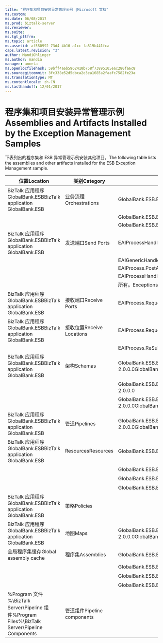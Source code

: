 ```yaml
---
title: "程序集和项目安装异常管理示例 |Microsoft 文档"
ms.custom: 
ms.date: 06/08/2017
ms.prod: biztalk-server
ms.reviewer: 
ms.suite: 
ms.tgt_pltfrm: 
ms.topic: article
ms.assetid: af580992-73d4-4b16-a1cc-fa819b441fca
caps.latest.revision: "3"
author: MandiOhlinger
ms.author: mandia
manager: anneta
ms.openlocfilehash: 59bff4a6b5962410b758f73895105eac280fa6c8
ms.sourcegitcommit: 3fc338e52d5dbca2c3ea1685a2faafc7582fe23a
ms.translationtype: MT
ms.contentlocale: zh-CN
ms.lasthandoff: 12/01/2017
---
```

# <a name="assemblies-and-artifacts-installed-by-the-exception-management-samples"></a><span data-ttu-id="73436-102">程序集和项目安装异常管理示例</span><span class="sxs-lookup"><span data-stu-id="73436-102">Assemblies and Artifacts Installed by the Exception Management Samples</span></span>
<span data-ttu-id="73436-103">下表列出的程序集和 ESB 异常管理示例安装其他项目。</span><span class="sxs-lookup"><span data-stu-id="73436-103">The following table lists the assemblies and other artifacts installed for the ESB Exception Management sample.</span></span>  
  
|<span data-ttu-id="73436-104">位置</span><span class="sxs-lookup"><span data-stu-id="73436-104">Location</span></span>|<span data-ttu-id="73436-105">类别</span><span class="sxs-lookup"><span data-stu-id="73436-105">Category</span></span>|<span data-ttu-id="73436-106">名称和版本的组件</span><span class="sxs-lookup"><span data-stu-id="73436-106">Name and version of the component</span></span>|  
|--------------|--------------|---------------------------------------|  
|<span data-ttu-id="73436-107">BizTalk 应用程序 GlobalBank.ESB</span><span class="sxs-lookup"><span data-stu-id="73436-107">BizTalk application GlobalBank.ESB</span></span>|<span data-ttu-id="73436-108">业务流程</span><span class="sxs-lookup"><span data-stu-id="73436-108">Orchestrations</span></span>|<span data-ttu-id="73436-109">GlobalBank.ESB.ExceptionHandling.Processes.EAIProcess</span><span class="sxs-lookup"><span data-stu-id="73436-109">GlobalBank.ESB.ExceptionHandling.Processes.EAIProcess</span></span>|  
|||<span data-ttu-id="73436-110">GlobalBank.ESB.ExceptionHandling.Handlers.EAIGenericHandler</span><span class="sxs-lookup"><span data-stu-id="73436-110">GlobalBank.ESB.ExceptionHandling.Handlers.EAIGenericHandler</span></span>|  
|||<span data-ttu-id="73436-111">GlobalBank.ESB.ExceptionHandling.Handlers.EAIProcessHandler</span><span class="sxs-lookup"><span data-stu-id="73436-111">GlobalBank.ESB.ExceptionHandling.Handlers.EAIProcessHandler</span></span>|  
|<span data-ttu-id="73436-112">BizTalk 应用程序 GlobalBank.ESB</span><span class="sxs-lookup"><span data-stu-id="73436-112">BizTalk application GlobalBank.ESB</span></span>|<span data-ttu-id="73436-113">发送端口</span><span class="sxs-lookup"><span data-stu-id="73436-113">Send Ports</span></span>|<span data-ttu-id="73436-114">EAIProcessHandler.RepairSubmit</span><span class="sxs-lookup"><span data-stu-id="73436-114">EAIProcessHandler.RepairSubmit</span></span>|  
|||<span data-ttu-id="73436-115">EAIGenericHandler.PostTmpMsg</span><span class="sxs-lookup"><span data-stu-id="73436-115">EAIGenericHandler.PostTmpMsg</span></span>|  
|||<span data-ttu-id="73436-116">EAIProcess.PostApproval</span><span class="sxs-lookup"><span data-stu-id="73436-116">EAIProcess.PostApproval</span></span>|  
|||<span data-ttu-id="73436-117">EAIProcessHandler.PostDecline</span><span class="sxs-lookup"><span data-stu-id="73436-117">EAIProcessHandler.PostDecline</span></span>|  
|||<span data-ttu-id="73436-118">所有。Exceptions_FILE （引用 GlobalFaultProcessor 管道）</span><span class="sxs-lookup"><span data-stu-id="73436-118">ALL.Exceptions_FILE (references the GlobalFaultProcessor pipeline)</span></span>|  
|<span data-ttu-id="73436-119">BizTalk 应用程序 GlobalBank.ESB</span><span class="sxs-lookup"><span data-stu-id="73436-119">BizTalk application GlobalBank.ESB</span></span>|<span data-ttu-id="73436-120">接收端口</span><span class="sxs-lookup"><span data-stu-id="73436-120">Receive Ports</span></span>|<span data-ttu-id="73436-121">EAIProcess.RequestPort</span><span class="sxs-lookup"><span data-stu-id="73436-121">EAIProcess.RequestPort</span></span>|  
|<span data-ttu-id="73436-122">BizTalk 应用程序 GlobalBank.ESB</span><span class="sxs-lookup"><span data-stu-id="73436-122">BizTalk application GlobalBank.ESB</span></span>|<span data-ttu-id="73436-123">接收位置</span><span class="sxs-lookup"><span data-stu-id="73436-123">Receive Locations</span></span>|<span data-ttu-id="73436-124">EAIProcess.RequestPort_FILE</span><span class="sxs-lookup"><span data-stu-id="73436-124">EAIProcess.RequestPort_FILE</span></span>|  
|||<span data-ttu-id="73436-125">EAIProcess.ReSubmit_HTTP</span><span class="sxs-lookup"><span data-stu-id="73436-125">EAIProcess.ReSubmit_HTTP</span></span>|  
|<span data-ttu-id="73436-126">BizTalk 应用程序 GlobalBank.ESB</span><span class="sxs-lookup"><span data-stu-id="73436-126">BizTalk application GlobalBank.ESB</span></span>|<span data-ttu-id="73436-127">架构</span><span class="sxs-lookup"><span data-stu-id="73436-127">Schemas</span></span>|<span data-ttu-id="73436-128">GlobalBank.ESB.ExceptionHandling.Schemas.System_Properties 版本 2.0.0.0</span><span class="sxs-lookup"><span data-stu-id="73436-128">GlobalBank.ESB.ExceptionHandling.Schemas.System_Properties Version 2.0.0.0</span></span>|  
|||<span data-ttu-id="73436-129">GlobalBank.ESB.ExceptionHandling.Schemas.Request 版本 2.0.0.0</span><span class="sxs-lookup"><span data-stu-id="73436-129">GlobalBank.ESB.ExceptionHandling.Schemas.Request Version 2.0.0.0</span></span>|  
|||<span data-ttu-id="73436-130">GlobalBank.ESB.ExceptionHandling.Schemas.RequestDenied 版本 2.0.0.0</span><span class="sxs-lookup"><span data-stu-id="73436-130">GlobalBank.ESB.ExceptionHandling.Schemas.RequestDenied Version 2.0.0.0</span></span>|  
|<span data-ttu-id="73436-131">BizTalk 应用程序 GlobalBank.ESB</span><span class="sxs-lookup"><span data-stu-id="73436-131">BizTalk application GlobalBank.ESB</span></span>|<span data-ttu-id="73436-132">管道</span><span class="sxs-lookup"><span data-stu-id="73436-132">Pipelines</span></span>|<span data-ttu-id="73436-133">GlobalBank.ESB.ExceptionHandling.Pipelines.GlobalFaultProcessor 版本 2.0.0.0</span><span class="sxs-lookup"><span data-stu-id="73436-133">GlobalBank.ESB.ExceptionHandling.Pipelines.GlobalFaultProcessor Version 2.0.0.0</span></span>|  
|<span data-ttu-id="73436-134">BizTalk 应用程序 GlobalBank.ESB</span><span class="sxs-lookup"><span data-stu-id="73436-134">BizTalk application GlobalBank.ESB</span></span>|<span data-ttu-id="73436-135">Resources</span><span class="sxs-lookup"><span data-stu-id="73436-135">Resources</span></span>|<span data-ttu-id="73436-136">GlobalBank.ESB.ExceptionHandling.Handlers 版本 2.0.0.0</span><span class="sxs-lookup"><span data-stu-id="73436-136">GlobalBank.ESB.ExceptionHandling.Handlers Version 2.0.0.0</span></span>|  
|||<span data-ttu-id="73436-137">GlobalBank.ESB.ExceptionHandling.Processes 版本 2.0.0.0</span><span class="sxs-lookup"><span data-stu-id="73436-137">GlobalBank.ESB.ExceptionHandling.Processes Version 2.0.0.0</span></span>|  
|||<span data-ttu-id="73436-138">GlobalBank.ESB.ExceptionHandling.Schemas 版本 2.0.0.0</span><span class="sxs-lookup"><span data-stu-id="73436-138">GlobalBank.ESB.ExceptionHandling.Schemas Version 2.0.0.0</span></span>|  
|||<span data-ttu-id="73436-139">GlobalBank.ESB.ExceptionHandling.Pipelines 版本 2.0.0.0</span><span class="sxs-lookup"><span data-stu-id="73436-139">GlobalBank.ESB.ExceptionHandling.Pipelines Version 2.0.0.0</span></span>|  
|<span data-ttu-id="73436-140">BizTalk 应用程序 GlobalBank.ESB</span><span class="sxs-lookup"><span data-stu-id="73436-140">BizTalk application GlobalBank.ESB</span></span>|<span data-ttu-id="73436-141">策略</span><span class="sxs-lookup"><span data-stu-id="73436-141">Policies</span></span>||  
|<span data-ttu-id="73436-142">BizTalk 应用程序 GlobalBank.ESB</span><span class="sxs-lookup"><span data-stu-id="73436-142">BizTalk application GlobalBank.ESB</span></span>|<span data-ttu-id="73436-143">地图</span><span class="sxs-lookup"><span data-stu-id="73436-143">Maps</span></span>|<span data-ttu-id="73436-144">GlobalBank.ESB.ExceptionHandling.Schemas.MapToReqDenied 版本 2.0.0.0</span><span class="sxs-lookup"><span data-stu-id="73436-144">GlobalBank.ESB.ExceptionHandling.Schemas.MapToReqDenied Version 2.0.0.0</span></span>|  
|<span data-ttu-id="73436-145">全局程序集缓存</span><span class="sxs-lookup"><span data-stu-id="73436-145">Global assembly cache</span></span>|<span data-ttu-id="73436-146">程序集</span><span class="sxs-lookup"><span data-stu-id="73436-146">Assemblies</span></span>|<span data-ttu-id="73436-147">GlobalBank.ESB.ExceptionHandling.Handlers 版本 2.0.0.0</span><span class="sxs-lookup"><span data-stu-id="73436-147">GlobalBank.ESB.ExceptionHandling.Handlers Version 2.0.0.0</span></span>|  
|||<span data-ttu-id="73436-148">GlobalBank.ESB.ExceptionHandling.Processes 版本 2.0.0.0</span><span class="sxs-lookup"><span data-stu-id="73436-148">GlobalBank.ESB.ExceptionHandling.Processes Version 2.0.0.0</span></span>|  
|||<span data-ttu-id="73436-149">GlobalBank.ESB.ExceptionHandling.Schemas 版本 2.0.0.0</span><span class="sxs-lookup"><span data-stu-id="73436-149">GlobalBank.ESB.ExceptionHandling.Schemas Version 2.0.0.0</span></span>|  
|||<span data-ttu-id="73436-150">GlobalBank.ESB.ExceptionHandling.Pipelines 版本 2.0.0.0</span><span class="sxs-lookup"><span data-stu-id="73436-150">GlobalBank.ESB.ExceptionHandling.Pipelines Version 2.0.0.0</span></span>|  
|<span data-ttu-id="73436-151">%Program 文件 %\\BizTalk Server\Pipeline 组件</span><span class="sxs-lookup"><span data-stu-id="73436-151">%Program Files%\\BizTalk Server\Pipeline Components</span></span>|<span data-ttu-id="73436-152">管道组件</span><span class="sxs-lookup"><span data-stu-id="73436-152">Pipeline components</span></span>||